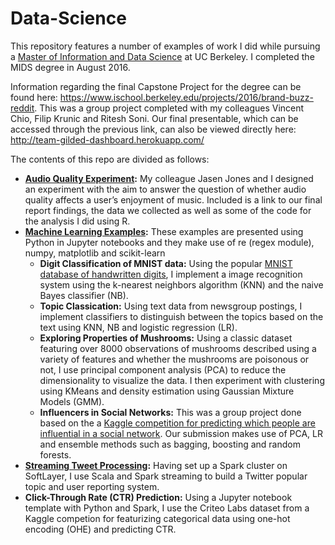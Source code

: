 # Data-Science
This repository features a number of examples of work I did while pursuing a [Master of Information and Data Science](https://datascience.berkeley.edu/) at UC Berkeley. I completed the MIDS degree in August 2016.

Information regarding the final Capstone Project for the degree can be found here: https://www.ischool.berkeley.edu/projects/2016/brand-buzz-reddit. This was a group project completed with my colleagues Vincent Chio, Filip Krunic and Ritesh Soni. Our final presentable, which can be accessed through the previous link, can also be viewed directly here: http://team-gilded-dashboard.herokuapp.com/

The contents of this repo are divided as follows:

* **[Audio Quality Experiment](https://github.com/hdanish/Data-Science/tree/master/Audio%20Quality%20Experiment):** My colleague Jasen Jones and I designed an experiment with the aim to answer the question of whether audio quality affects a user’s enjoyment of music. Included is a link to our final report findings, the data we collected as well as some of the code for the analysis I did using R.
* **[Machine Learning Examples](https://github.com/hdanish/Data-Science/tree/master/Machine%20Learning):** These examples are presented using Python in Jupyter notebooks and they make use of re (regex module), numpy, matplotlib and scikit-learn 
  * **Digit Classification of MNIST data:** Using the popular [MNIST database of handwritten digits](http://yann.lecun.com/exdb/mnist/), I implement a image recognition system using the k-nearest neighbors algorithm (KNN) and the naive Bayes classifier (NB).
  * **Topic Classication:** Using text data from newsgroup postings, I implement classifiers to distinguish between the topics based on the text using KNN, NB and logistic regression (LR).
  * **Exploring Properties of Mushrooms:** Using a classic dataset featuring over 8000 observations of mushrooms described using a variety of features and whether the mushrooms are poisonous or not, I use principal component analysis (PCA) to reduce the dimensionality to visualize the data. I then experiment with clustering using KMeans and density estimation using Gaussian Mixture Models (GMM).
  * **Influencers in Social Networks:** This was a group project done based on the a [Kaggle competition for predicting which people are influential in a social network](https://www.kaggle.com/c/predict-who-is-more-influential-in-a-social-network/data). Our submission makes use of PCA, LR and ensemble methods such as bagging, boosting and random forests.
* **[Streaming Tweet Processing](https://github.com/hdanish/Data-Science/tree/master/Streaming%20Tweet%20Processing):** Having set up a Spark cluster on SoftLayer, I use Scala and Spark streaming to build a Twitter popular topic and user reporting system.
* **Click-Through Rate (CTR) Prediction:** Using a Jupyter notebook template with Python and Spark, I use the Criteo Labs dataset from a Kaggle competion for featurizing categorical data using one-hot encoding (OHE) and predicting CTR.
